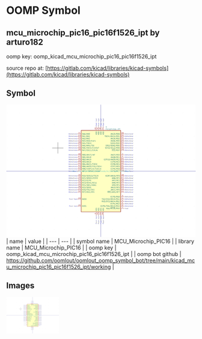 # OOMP Symbol  
## mcu_microchip_pic16_pic16f1526_ipt  by arturo182  
  
oomp key: oomp_kicad_mcu_microchip_pic16_pic16f1526_ipt  
  
source repo at: [https://gitlab.com/kicad/libraries/kicad-symbols](https://gitlab.com/kicad/libraries/kicad-symbols)  
## Symbol  
  
[![working.png](working_600.png)](working.png)  
| name | value | 
| --- | --- | 
| symbol name | MCU_Microchip_PIC16 | 
| library name | MCU_Microchip_PIC16 | 
| oomp key | oomp_kicad_mcu_microchip_pic16_pic16f1526_ipt | 
| oomp bot github | https://github.com/oomlout/oomlout_oomp_symbol_bot/tree/main/kicad_mcu_microchip_pic16_pic16f1526_ipt/working | 
## Images  
  
[![working.png](working_140.png)](working.png)  
